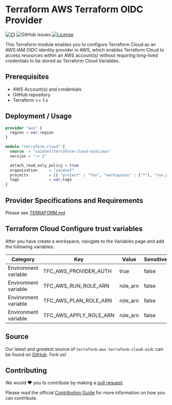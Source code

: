 # Terraform AWS Terraform OIDC Provider
[![CI](https://github.com/saidsef/terraform-aws-terraform-cloud-oidc/actions/workflows/ci.yaml/badge.svg)](#deployment--usage) ![GitHub issues](https://img.shields.io/github/issues-raw/saidsef/terraform-aws-terraform-cloud-oidc) [![License](https://img.shields.io/badge/License-Apache_2.0-blue.svg)](./LICENSE.md)

This Terraform module enables you to configure Terraform Cloud as an AWS IAM OIDC identity provider in AWS, which enables Terraform Cloud to access resources within an AWS account(s) without requiring long-lived credentials to be stored as Terraform Cloud Variables.

## Prerequisites

- AWS Account(s) and credentials
- GitHub repository
- Terraform >= 1.x

## Deployment / Usage

```terraform
provider "aws" {
  region = var.region
}

module "terraform_cloud" {
  source  = "saidsef/terraform-cloud-oidc/aws"
  version = "~> 2"

  attach_read_only_policy = true
  organisation     = "saidsef"
  projects         = [{ "project" : "foo", "workspaces" : ["*"], "run_phase" : "*" }]
  tags             = var.tags
}
```

## Provider Specifications and Requirements

Please see [TERRAFORM.md](./TERRAFORM.md)

## Terraform Cloud Configure trust variables

After you have create a workspace, navigate to the Variables page and add the following variables:

| Category | Key | Value | Sensitive | Required |
| -------- | --- | ----- | --------- | -------- |
| Environment variable | TFC_AWS_PROVIDER_AUTH | true | false | Yes |
| Environment variable | TFC_AWS_RUN_ROLE_ARN  | role_arn | false | Yes |
| Environment variable | TFC_AWS_PLAN_ROLE_ARN | role_arn | false | No |
| Environment variable | TFC_AWS_APPLY_ROLE_ARN | role_arn | false | No |

## Source

Our latest and greatest source of `terraform-aws-terraform-cloud-oidc` can be found on [GitHub](https://github.com/saidsef/terraform-aws-terraform-cloud-oidc/fork). Fork us!

## Contributing

We would :heart: you to contribute by making a [pull request](https://github.com/saidsef/terraform-aws-terraform-cloud-oidc/pulls).

Please read the official [Contribution Guide](./CONTRIBUTING.md) for more information on how you can contribute.
